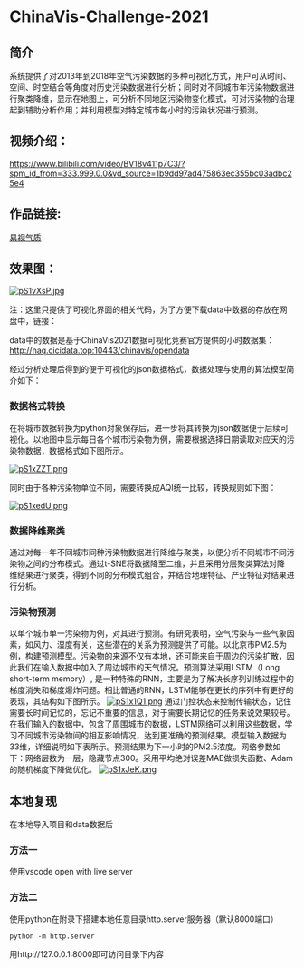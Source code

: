 # ChinaVis-Challenge-2021
## 简介
系统提供了对2013年到2018年空气污染数据的多种可视化方式，用户可从时间、空间、时空结合等角度对历史污染数据进行分析；同时对不同城市年污染物数据进行聚类降维，显示在地图上，可分析不同地区污染物变化模式，可对污染物的治理起到辅助分析作用；并利用模型对特定城市每小时的污染状况进行预测。

## 视频介绍：
https://www.bilibili.com/video/BV18v411p7C3/?spm_id_from=333.999.0.0&vd_source=1b9dd97ad475863ec355bc03adbc25e4
## 作品链接:
<a href="http://121.41.106.151:3005/pages/single.html" target="_blank">易视气质</a>
## 效果图：
[![pS1vXsP.jpg](https://s1.ax1x.com/2023/01/17/pS1vXsP.jpg)](https://imgse.com/i/pS1vXsP)

注：这里只提供了可视化界面的相关代码，为了方便下载data中数据的存放在网盘中，链接：

data中的数据是基于ChinaVis2021数据可视化竞赛官方提供的小时数据集：http://naq.cicidata.top:10443/chinavis/opendata

经过分析处理后得到的便于可视化的json数据格式，数据处理与使用的算法模型简介如下：
### 数据格式转换
在将城市数据转换为python对象保存后，进一步将其转换为json数据便于后续可视化。以地图中显示每日各个城市污染物为例，需要根据选择日期读取对应天的污染物数据，数据格式如下图所示。

[![pS1xZZT.png](https://s1.ax1x.com/2023/01/17/pS1xZZT.png)](https://imgse.com/i/pS1xZZT)

同时由于各种污染物单位不同，需要转换成AQI统一比较，转换规则如下图：

[![pS1xedU.png](https://s1.ax1x.com/2023/01/17/pS1xedU.png)](https://imgse.com/i/pS1xedU)
### 数据降维聚类
通过对每一年不同城市同种污染物数据进行降维与聚类，以便分析不同城市不同污染物之间的分布模式。通过t-SNE将数据降至二维，并且采用分层聚类算法对降  维结果进行聚类，得到不同的分布模式组合，并结合地理特征、产业特征对结果进行分析。
### 污染物预测
以单个城市单一污染物为例，对其进行预测。有研究表明，空气污染与一些气象因素，如风力、湿度有关，这些潜在的关系为预测提供了可能。以北京市PM2.5为例，构建预测模型。污染物的来源不仅有本地，还可能来自于周边的污染扩散，因此我们在输入数据中加入了周边城市的天气情况。预测算法采用LSTM（Long short-term memory）, 是一种特殊的RNN，主要是为了解决长序列训练过程中的梯度消失和梯度爆炸问题。相比普通的RNN，LSTM能够在更长的序列中有更好的表现，其结构如下图所示。
[![pS1x1Q1.png](https://s1.ax1x.com/2023/01/17/pS1x1Q1.png)](https://imgse.com/i/pS1x1Q1)
通过门控状态来控制传输状态，记住需要长时间记忆的，忘记不重要的信息，对于需要长期记忆的任务来说效果较号。在我们输入的数据中，包含了周围城市的数据，LSTM网络可以利用这些数据，学习不同城市污染物间的相互影响情况，达到更准确的预测结果。模型输入数据为33维，详细说明如下表所示。预测结果为下一小时的PM2.5浓度。网络参数如下：网络层数为一层，隐藏节点300。采用平均绝对误差MAE做损失函数、Adam的随机梯度下降做优化。
[![pS1xJeK.png](https://s1.ax1x.com/2023/01/17/pS1xJeK.png)](https://imgse.com/i/pS1xJeK)

## 本地复现
在本地导入项目和data数据后
### 方法一
使用vscode open with live server
### 方法二
使用python在附录下搭建本地任意目录http.server服务器（默认8000端口）
```
python -m http.server
```
用http://127.0.0.1:8000即可访问目录下内容
